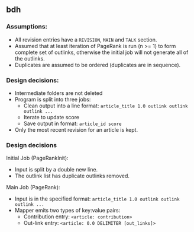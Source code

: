 ## bdh

### Assumptions:
- All revision entries have a `REVISION`, `MAIN` and `TALK` section.
- Assumed that at least iteration of PageRank is run (n >= 1) to form complete set of outlinks, otherwise the initial job will not generate all of the outlinks.
- Duplicates are assumed to be ordered (duplicates are in sequence).

### Design decisions:
- Intermediate folders are not deleted
- Program is split into three jobs:
  - Clean output into a line format: `article_title 1.0 outlink outlink outlink ...`  
  - Iterate to update score
  - Save output in format: `article_id score`
- Only the most recent revision for an article is kept.

### Design decisions
Initial Job (PageRankInit):
- Input is split by a double new line.
- The outlink list has duplicate outlinks removed. 

Main Job (PageRank):
- Input is in the specified format: `article_title 1.0 outlink outlink outlink ...`
- Mapper emits two types of key:value pairs: 
  - Contribution entry: `<article: contribution>`
  - Out-link entry: `<article: 0.0 DELIMITER [out_links]>`
